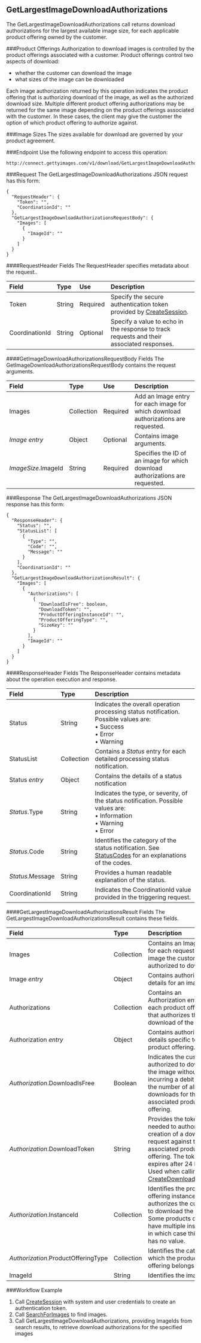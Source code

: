GetLargestImageDownloadAuthorizations
-------------------------------------
The GetLargestImageDownloadAuthorizations call returns download 
authorizations for the largest available image size, for each applicable product 
offering owned by the customer.

###Product Offerings
Authorization to download images is controlled by the product offerings associated 
with a customer. Product offerings control two aspects of download:

* whether the customer can download the image
* what sizes of the image can be downloaded 

Each image authorization returned by this operation indicates the product offering 
that is authorizing download of the image, as well as the authorized download size. 
Multiple different product offering authorizations may be returned for the same 
image depending on the product offerings associated with the customer. In these 
cases, the client may give the customer the option of which product offering to 
authorize against.

###Image Sizes
The sizes available for download are governed by your product agreement.

###Endpoint
Use the following endpoint to access this operation:

	http://connect.gettyimages.com/v1/download/GetLargestImageDownloadAuthorizations

###Request
The GetLargestImageDownloadAuthorizations JSON request has this form:

	{
	  "RequestHeader": {
	    "Token": "",
	    "CoordinationId": ""
	  },
	  "GetLargestImageDownloadAuthorizationsRequestBody": {
	    "Images": [
	      {
	        "ImageId": ""
	      }
	    ]
	  }
	}

####RequestHeader Fields
The RequestHeader specifies metadata about the request..

| Field          | Type        | Use          | Description                                                                               |
|:---------------|:------------|:-------------|:------------------------------------------------------------------------------------------|
| Token          | String      | Required     | Specify the secure authentication token provided by [CreateSession][].                        | 
| CoordinationId | String      | Optional     | Specify a value to echo in the response to track requests and their associated responses. |

####GetImageDownloadAuthorizationsRequestBody Fields
The GetImageDownloadAuthorizationsRequestBody contains the request arguments.

| Field 				| Type 		| Use 		| Description 																		|
|:----------------------|:----------|:----------|:----------------------------------------------------------------------------------|
| Images 				| Collection| Required 	| Add an Image entry for each image for which download authorizations are requested.| 
| _Image_ _entry_ 		| Object 	| Optional 	| Contains image arguments. 														|
| _ImageSize_.ImageId 	| String 	| Required 	| Specifies the ID of an image for which download authorizations are requested. 	|


###Response
The GetLargestImageDownloadAuthorizations JSON response has this form:

	{
	  "ResponseHeader": {
	    "Status": "",
	    "StatusList": [
	      {
	        "Type": "",
	        "Code": "",
	        "Message": ""
	      }
	    ],
	    "CoordinationId": ""
	  },
	  "GetLargestImageDownloadAuthorizationsResult": {
	    "Images": [
	      {
	        "Authorizations": [
	          {
	            "DownloadIsFree": boolean,
	            "DownloadToken": "",
	            "ProductOfferingInstanceId": "",
	            "ProductOfferingType": "",
	            "SizeKey": ""
	          }
	        ],
	        "ImageId": ""
	      }
	    ]
	  }
	}


####ResponseHeader Fields
The ResponseHeader contains metadata about the operation execution and response.


| Field            | Type        | Description                                                                                                                   |
|:-----------------|:------------|:------------------------------------------------------------------------------------------------------------------------------|
| Status           | String      | Indicates the overall operation processing status notification. Possible values are: <br>• Success <br>• Error <br>• Warning  | 
| StatusList       | Collection  | Contains a _Status_ entry for each detailed processing status notification.                                                   |
| Status _entry_   | Object      | Contains the details of a status notification                                                                                 |
| _Status_.Type    | String      | Indicates the type, or severity, of the status notification. Possible values are: <br>• Information <br>• Warning <br>• Error |
| _Status_.Code    | String      | Identifies the category of the status notification. See [StatusCodes][] for an explanations of the codes.     				 |
| _Status_.Message | String      | Provides a human readable explanation of the status.                                                                          |
| CoordinationId   | String      | Indicates the CoordinationId value provided in the triggering request.                                                        |

####GetLargestImageDownloadAuthorizationsResult Fields
The GetLargestImageDownloadAuthorizationsResult contains these fields.

| Field                 		 		| Type      | Description																							|
|:--------------------------------------|:----------|:------------------------------------------------------------------------------------------------------|
| Images                         		| Collection| Contains an Image entry for each requested image the customer is authorized to download.				|
| Image _entry_                  		| Object    | Contains authorization details for an image.										    				|
| Authorizations                 		| Collection| Contains an Authorization entry for each product offering that authorizes the download of the image.	|
| Authorization _entry_          		| Object 	| Contains authorization details specific to a product offering.										|
| _Authorization_.DownloadIsFree 		| Boolean  	| Indicates the customer is authorized to download the image without incurring a debit against the number of allowed downloads for the associated product offering.|
| _Authorization_.DownloadToken 		| String  	| Provides the token needed to authorize the creation of a download request against the associated product offering. The token expires after 24 hours. Used when calling [CreateDownloadRequest][].|
| _Authorization_.InstanceId 			| Collection| Identifies the product offering instance that authorizes the customer to download the image. Some products cannot have multiple instances, in which case this field has no value.|
| _Authorization_.ProductOfferingType 	| Collection| Identifies the category to which the product offering belongs.										|
| ImageId 								| String    | Identifies the image.																					|

###Workflow Example
1. Call [CreateSession][] with system and user credentials to create an authentication token.
2. Call [SearchForImages][] to find images.
3. Call GetLargestImageDownloadAuthorizations, providing ImageIds from search results, to retrieve download authorizations for the specified images


[StatusCodes]: ../../appendix/StatusCodes.md
[CreateCustomer]: ../account/CreateCustomer.md
[CreateSession]: ../session/CreateSession.md
[CreateApplicationSession]: ../session/CreateApplicationSession.md
[GetCountries]: ../data/GetCountries.md
[CreateLightboxItems]: ../lightbox/CreateLightboxItems.md
[DeleteLightboxItems]: ../lightbox/DeleteLightboxItems.md
[CreateLightbox]: ../lightbox/CreateLightbox.md
[DeleteLightbox]: ../lightbox/DeleteLightbox.md
[GetLightbox]: ../lightbox/GetLightbox.md
[GetLightboxHeaders]: ../lightbox/GetLightboxHeaders.md
[UpdateLightboxHeader]: ../lightbox/UpdateLightboxHeader.md
[CreateDownloadRequest]: ../download/CreateDownloadRequest.md
[GetImageDownloadAuthorizations]: ../download/GetImageDownloadAuthorizations.md
[GetLargestImageDownloadAuthorizations]: ../download/GetLargestImageDownloadAuthorizations.md
[GetEventDetails]: ../search/GetEventDetails.md
[GetImageDetails]: ../search/GetImageDetails.md
[SearchForImages]: ../search/SearchForImages.md
[SearchForVideos]: ../search/SearchForVideos.md


